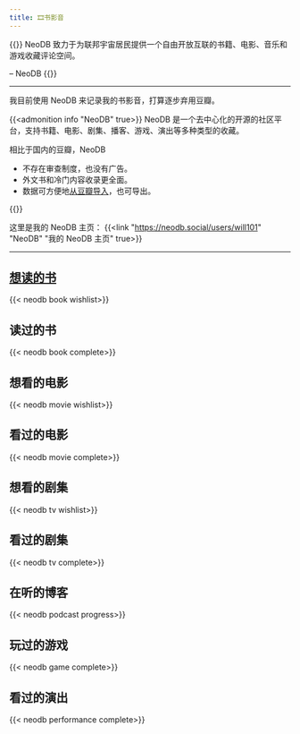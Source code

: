 ```yaml
---
title: 🎞️书影音
---
```


{{<center-quote>}}
NeoDB 致力于为联邦宇宙居民提供一个自由开放互联的书籍、电影、音乐和游戏收藏评论空间。

– NeoDB
{{</center-quote>}}

---

我目前使用 NeoDB 来记录我的书影音，打算逐步弃用豆瓣。

{{<admonition info "NeoDB" true>}}
NeoDB 是一个去中心化的开源的社区平台，支持书籍、电影、剧集、播客、游戏、演出等多种类型的收藏。

相比于国内的豆瓣，NeoDB
- 不存在审查制度，也没有广告。
- 外文书和冷门内容收录更全面。
- 数据可方便地[从豆瓣导入](https://about.neodb.social/doc/howto/)，也可导出。

{{</admonition >}}

这里是我的 NeoDB 主页：
{{<link "https://neodb.social/users/will101" "NeoDB" "我的 NeoDB 主页" true>}}

---

## [想读的书](https://neodb.social/users/will101/wishlist/book/)

{{< neodb book wishlist>}}

## 读过的书

{{< neodb book complete>}}

## 想看的电影

{{< neodb movie wishlist>}}

## 看过的电影

{{< neodb movie complete>}}

## 想看的剧集

{{< neodb tv wishlist>}}

## 看过的剧集

{{< neodb tv complete>}}

## 在听的博客

{{< neodb podcast progress>}}

## 玩过的游戏

{{< neodb game complete>}}

## 看过的演出
    
{{< neodb performance complete>}}
